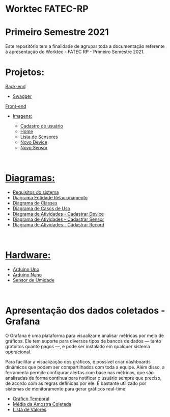 # Worktec FATEC-RP 
# Primeiro Semestre 2021
Este repositório tem a finalidade de agrupar toda a documentação referente à apresentação do Worktec - FATEC RP - Primeiro Semestre 2021.

<h1>Projetos:</h1>
<a href="https://github.com/Rodolfodq/IOT-Project">Back-end</a></br>
<ul>
  <li><a href="https://github.com/Rodolfodq/Worktec2021-01/blob/main/Swagger/api-documentation.pdf">Swagger</a></li>
</ul>
<a href="https://github.com/Rodolfodq/IOT-FrontEnd">Front-end</a>
<ul>
  <li><a href="https://github.com/Rodolfodq/Worktec2021-01/tree/main/Front-End">Imagens:</a></li>
  <ul>
    <li><a href="https://github.com/Rodolfodq/Worktec2021-01/blob/main/Front-End/register.png">Cadastro de usuário</a></li>
    <li><a href="https://github.com/Rodolfodq/Worktec2021-01/blob/main/Front-End/main.png">Home</a></li>
    <li><a href="https://github.com/Rodolfodq/Worktec2021-01/blob/main/Front-End/sensores.png">Lista de Sensores</a></li>
    <li><a href="https://github.com/Rodolfodq/Worktec2021-01/blob/main/Front-End/novoDevice.png">Novo Device</a></li>
    <li><a href="https://github.com/Rodolfodq/Worktec2021-01/blob/main/Front-End/novoSensor.png">Novo Sensor</a></li>    
  </ul> 
</ul>

</br>
<h1><a href="">Diagramas:</a></h1>
<ul>
    <li><a href="">Requisitos do sistema</a></li>
    <li><a href="">Diagrama Entidade Relacionamento</a></li>
    <li><a href="">Diagrama de Classes</a></li>
    <li><a href="">Diagrama de Casos de Uso</a></li>
    <li><a href="">Diagrama de Atividades - Cadastrar Device</a></li>
    <li><a href="">Diagrama de Atividades - Cadastrar Sensor</a></li>
    <li><a href="">Diagrama de Atividades - Cadastrar Record</a></li>
</ul>
</br>
<h1><a href="">Hardware:</a></h1>
<ul>
    <li><a href="">Arduino Uno</a></li>
    <li><a href="">Arduino Nano</a></li>
    <li><a href="">Sensor de Umidade</a></li>
</ul>
</br>
<h1>Apresentação dos dados coletados - Grafana</h1>
<p>O Grafana é uma plataforma para visualizar e analisar métricas por meio de gráficos. Ele tem suporte para diversos tipos de bancos de dados — tanto gratuitos quanto pagos —, e pode ser instalado em qualquer sistema operacional.</p>
<p>Para facilitar a visualização dos gráficos, é possível criar dashboards dinâmicos que podem ser compartilhados com toda a equipe. Além disso, a ferramenta permite configurar alertas com base nas métricas, que são analisadas de forma contínua para notificar o usuário sempre que preciso, de acordo com as regras definidas por ele. É bastante utilizado por sistemas de monitoramento para gerar gráficos real-time.</p>
<ul>
<li><a href="">Gráfico Temporal</a></li>
<li><a href="">Média da Amostra Coletada</a></li>
<li><a href="">Lista de Valores</a></li>
</ul>